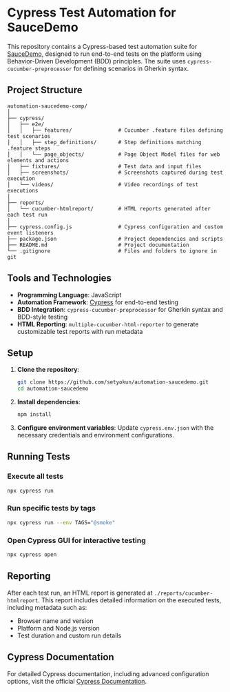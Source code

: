 
# Cypress Test Automation for SauceDemo

This repository contains a Cypress-based test automation suite for [SauceDemo](https://www.saucedemo.com/), designed to run end-to-end tests on the platform using Behavior-Driven Development (BDD) principles. The suite uses `cypress-cucumber-preprocessor` for defining scenarios in Gherkin syntax.

## Project Structure

```
automation-saucedemo-comp/
│
├── cypress/
│   ├── e2e/
│   │   ├── features/               # Cucumber .feature files defining test scenarios
│   │   ├── step_definitions/       # Step definitions matching .feature steps
│   │   └── page_objects/           # Page Object Model files for web elements and actions
│   ├── fixtures/                   # Test data and input files
│   ├── screenshots/                # Screenshots captured during test execution
│   └── videos/                     # Video recordings of test executions
│
├── reports/
│   └── cucumber-htmlreport/        # HTML reports generated after each test run
│
├── cypress.config.js               # Cypress configuration and custom event listeners
├── package.json                    # Project dependencies and scripts
├── README.md                       # Project documentation
└── .gitignore                      # Files and folders to ignore in git
```

## Tools and Technologies

- **Programming Language**: JavaScript
- **Automation Framework**: [Cypress](https://www.cypress.io/) for end-to-end testing
- **BDD Integration**: `cypress-cucumber-preprocessor` for Gherkin syntax and BDD-style testing
- **HTML Reporting**: `multiple-cucumber-html-reporter` to generate customizable test reports with run metadata

## Setup

1. **Clone the repository**:
   ```bash
   git clone https://github.com/setyokun/automation-saucedemo.git
   cd automation-saucedemo
   ```

2. **Install dependencies**:
   ```bash
   npm install
   ```

3. **Configure environment variables**:
   Update `cypress.env.json` with the necessary credentials and environment configurations.

## Running Tests

### Execute all tests
   ```bash
   npx cypress run
   ```

### Run specific tests by tags
   ```bash
   npx cypress run --env TAGS="@smoke"
   ```

### Open Cypress GUI for interactive testing
   ```bash
   npx cypress open
   ```

## Reporting

After each test run, an HTML report is generated at `./reports/cucumber-htmlreport`. This report includes detailed information on the executed tests, including metadata such as:

- Browser name and version
- Platform and Node.js version
- Test duration and custom run details

## Cypress Documentation

For detailed Cypress documentation, including advanced configuration options, visit the official [Cypress Documentation](https://docs.cypress.io/).
